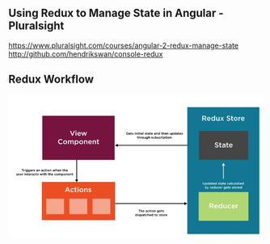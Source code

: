## Using Redux to Manage State in Angular - Pluralsight
  https://www.pluralsight.com/courses/angular-2-redux-manage-state
  http://github.com/hendrikswan/console-redux


## Redux Workflow
  ![Redux Workflow](redux-workflow.png)